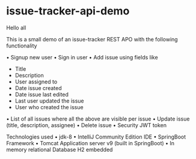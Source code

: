# issue-tracker-api-demo

Hello all

This is a small demo of an issue-tracker REST APO with the following functionality

• Signup new user
• Sign in user
• Add issue using fields like
  - Title
  - Description
  - User assigned to
  - Date issue created
  - Date issue last edited
  - Last user updated the issue
  - User who created the issue

• List of all issues where all the above are visible per issue
• Update issue (title, description, assignee)
• Delete issue
• Security JWT token

Technologies used
• jdk-8
• IntelliJ Community Edition IDE
• SpringBoot Framework
• Tomcat Application server v9 (built in SpringBoot)
• In memory relational Database H2 embedded

